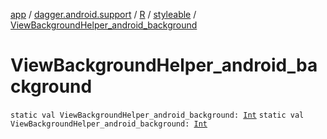 [app](../../../index.md) / [dagger.android.support](../../index.md) / [R](../index.md) / [styleable](index.md) / [ViewBackgroundHelper_android_background](./-view-background-helper_android_background.md)

# ViewBackgroundHelper_android_background

`static val ViewBackgroundHelper_android_background: `[`Int`](https://kotlinlang.org/api/latest/jvm/stdlib/kotlin/-int/index.html)
`static val ViewBackgroundHelper_android_background: `[`Int`](https://kotlinlang.org/api/latest/jvm/stdlib/kotlin/-int/index.html)